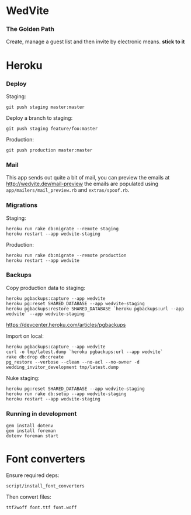 # WedVite

### The Golden Path

Create, manage a guest list and then invite by electronic means. __stick
to it__

# Heroku

### Deploy

Staging:

    git push staging master:master

Deploy a branch to staging:

    git push staging feature/foo:master

Production:

    git push production master:master

### Mail

This app sends out quite a bit of mail, you can preview the emails at
http://wedvite.dev/mail-preview the emails are populated using
`app/mailers/mail_preview.rb` and `extras/spoof.rb`.

### Migrations

Staging:

    heroku run rake db:migrate --remote staging
    heroku restart --app wedvite-staging

Production:

    heroku run rake db:migrate --remote production
    heroku restart --app wedvite

### Backups

Copy production data to staging:

    heroku pgbackups:capture --app wedvite
    heroku pg:reset SHARED_DATABASE --app wedvite-staging
    heroku pgbackups:restore SHARED_DATABASE `heroku pgbackups:url --app wedvite` --app wedvite-staging

https://devcenter.heroku.com/articles/pgbackups

Import on local:

    heroku pgbackups:capture --app wedvite
    curl -o tmp/latest.dump `heroku pgbackups:url --app wedvite`
    rake db:drop db:create
    pg_restore --verbose --clean --no-acl --no-owner -d wedding_invitor_development tmp/latest.dump

Nuke staging:

    heroku pg:reset SHARED_DATABASE --app wedvite-staging
    heroku run rake db:setup --app wedvite-staging
    heroku restart --app wedvite-staging

### Running in development

    gem install dotenv
    gem install foreman
    dotenv foreman start

# Font converters

Ensure required deps:

    script/install_font_converters

Then convert files:

    ttf2woff font.ttf font.woff
